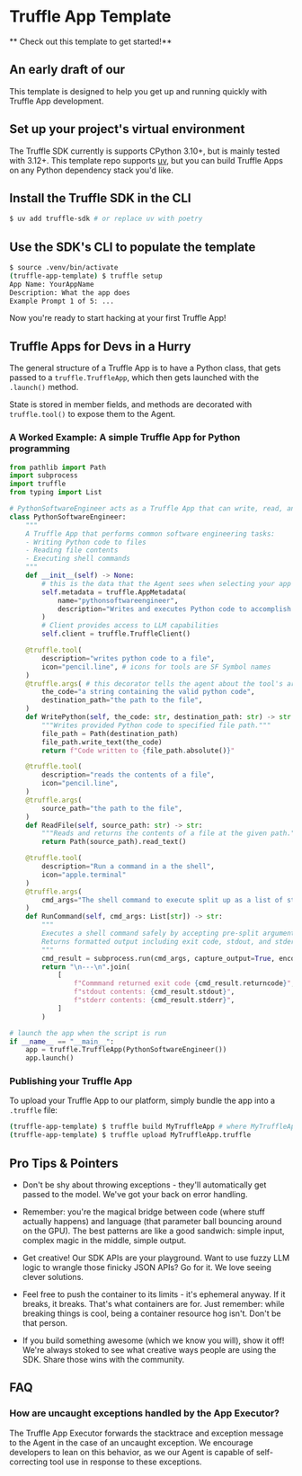 # Truffle App Template

** Check out this template to get started!**

## An early draft of our

This template is designed to help you get up and running quickly with Truffle
App development. 

## Set up your project's virtual environment

The Truffle SDK currently is supports CPython 3.10+, but is mainly tested with
3.12+. This template repo supports [uv](https://docs.astral.sh/uv/), but you
can build Truffle Apps on any Python dependency stack you'd like.

## Install the Truffle SDK in the CLI

```sh
$ uv add truffle-sdk # or replace uv with poetry
```

## Use the SDK's CLI to populate the template
```sh
$ source .venv/bin/activate
(truffle-app-template) $ truffle setup
App Name: YourAppName
Description: What the app does
Example Prompt 1 of 5: ...
``` 

Now you're ready to start hacking at your first Truffle App!

## Truffle Apps for Devs in a Hurry

The general structure of a Truffle App is to have a Python class, that gets passed
to a `truffle.TruffleApp`, which then gets launched with the `.launch()` method.

State is stored in member fields, and methods are decorated with `truffle.tool()` 
to expose them to the Agent.

### A Worked Example: A simple Truffle App for Python programming
```python
from pathlib import Path
import subprocess
import truffle
from typing import List

# PythonSoftwareEngineer acts as a Truffle App that can write, read, and execute code
class PythonSoftwareEngineer:
    """
    A Truffle App that performs common software engineering tasks:
    - Writing Python code to files
    - Reading file contents
    - Executing shell commands
    """
    def __init__(self) -> None:
        # this is the data that the Agent sees when selecting your app
        self.metadata = truffle.AppMetadata(
            name="pythonsoftwareengineer",
            description="Writes and executes Python code to accomplish tasks"
        )
        # Client provides access to LLM capabilities
        self.client = truffle.TruffleClient()

    @truffle.tool(
        description="writes python code to a file",
        icon="pencil.line", # icons for tools are SF Symbol names
    )
    @truffle.args( # this decorator tells the agent about the tool's arguments
        the_code="a string containing the valid python code",
        destination_path="the path to the file",
    )
    def WritePython(self, the_code: str, destination_path: str) -> str:
        """Writes provided Python code to specified file path."""
        file_path = Path(destination_path)
        file_path.write_text(the_code)
        return f"Code written to {file_path.absolute()}"

    @truffle.tool(
        description="reads the contents of a file",
        icon="pencil.line",
    )
    @truffle.args(
        source_path="the path to the file",
    )
    def ReadFile(self, source_path: str) -> str:
        """Reads and returns the contents of a file at the given path."""
        return Path(source_path).read_text()

    @truffle.tool(
        description="Run a command in a the shell",
        icon="apple.terminal"
    )
    @truffle.args(
        cmd_args="The shell command to execute split up as a list of strings, like an argv array",
    )
    def RunCommand(self, cmd_args: List[str]) -> str:
        """
        Executes a shell command safely by accepting pre-split arguments.
        Returns formatted output including exit code, stdout, and stderr.
        """
        cmd_result = subprocess.run(cmd_args, capture_output=True, encoding="utf-8")
        return "\n---\n".join(
            [
                f"Commmand returned exit code {cmd_result.returncode}",
                f"stdout contents: {cmd_result.stdout}",
                f"stderr contents: {cmd_result.stderr}",
            ]
        )

# launch the app when the script is run
if __name__ == "__main__":
    app = truffle.TruffleApp(PythonSoftwareEngineer())
    app.launch()
```
### Publishing your Truffle App

To upload your Truffle App to our platform, simply bundle the app into a `.truffle` file:

```sh
(truffle-app-template) $ truffle build MyTruffleApp # where MyTruffleApp is the name of the created project folder
(truffle-app-template) $ truffle upload MyTruffleApp.truffle
```

## Pro Tips & Pointers

* Don't be shy about throwing exceptions - they'll automatically get passed to the model. We've got your back on error handling.

* Remember: you're the magical bridge between code (where stuff actually happens) and language (that parameter ball bouncing around on the GPU). The best patterns are like a good sandwich: simple input, complex magic in the middle, simple output.

* Get creative! Our SDK APIs are your playground. Want to use fuzzy LLM logic to wrangle those finicky JSON APIs? Go for it. We love seeing clever solutions.

* Feel free to push the container to its limits - it's ephemeral anyway. If it breaks, it breaks. That's what containers are for. Just remember: while breaking things is cool, being a container resource hog isn't. Don't be that person.

* If you build something awesome (which we know you will), show it off! We're always stoked to see what creative ways people are using the SDK. Share those wins with the community.

  
## FAQ

### How are uncaught exceptions handled by the App Executor?

The Truffle App Executor forwards the stacktrace and exception message
to the Agent in the case of an uncaught exception. We encourage developers
to lean on this behavior, as we our Agent is capable of self-correcting tool
use in response to these exceptions.
